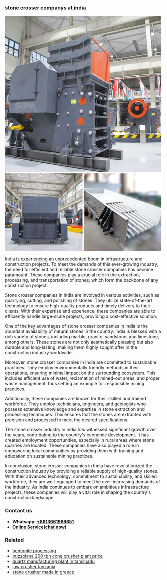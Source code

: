 <h3>stone crosser companys at india</h3><img src='1708498377.jpg' alt=''><p>India is experiencing an unprecedented boom in infrastructure and construction projects. To meet the demands of this ever-growing industry, the need for efficient and reliable stone crosser companies has become paramount. These companies play a crucial role in the extraction, processing, and transportation of stones, which form the backbone of any construction project.</p><p>Stone crosser companies in India are involved in various activities, such as quarrying, cutting, and polishing of stones. They utilize state-of-the-art technology to ensure high-quality products and timely delivery to their clients. With their expertise and experience, these companies are able to efficiently handle large-scale projects, providing a cost-effective solution.</p><p>One of the key advantages of stone crosser companies in India is the abundant availability of natural stones in the country. India is blessed with a rich variety of stones, including marble, granite, sandstone, and limestone, among others. These stones are not only aesthetically pleasing but also durable and long-lasting, making them highly sought after in the construction industry worldwide.</p><p>Moreover, stone crosser companies in India are committed to sustainable practices. They employ environmentally friendly methods in their operations, ensuring minimal impact on the surrounding ecosystem. This includes efficient use of water, reclamation of mined-out areas, and proper waste management, thus setting an example for responsible mining practices.</p><p>Additionally, these companies are known for their skilled and trained workforce. They employ technicians, engineers, and geologists who possess extensive knowledge and expertise in stone extraction and processing techniques. This ensures that the stones are extracted with precision and processed to meet the desired specifications.</p><p>The stone crosser industry in India has witnessed significant growth over the years, contributing to the country's economic development. It has created employment opportunities, especially in rural areas where stone quarries are located. These companies have also played a role in empowering local communities by providing them with training and education on sustainable mining practices.</p><p>In conclusion, stone crosser companies in India have revolutionized the construction industry by providing a reliable supply of high-quality stones. With their advanced technology, commitment to sustainability, and skilled workforce, they are well-equipped to meet the ever-increasing demands of the industry. As India continues to embark on ambitious infrastructure projects, these companies will play a vital role in shaping the country's construction landscape.</p><h3>Contact us</h3><ul><li><strong>Whatsapp:&nbsp;<a href="https://wa.me/8613661969651">+8613661969651</a></strong></li><li><a href="https://swt.shibang-china.com/?git&amp;zhl&amp;stone crosser companys at india"><strong>Online Service(chat now)</strong></a></li></ul><h3>Related</h3><ul><li><a href='bentonite processing.md'>bentonite processing</a></li><li><a href='puzzolana 200 tph cone crusher plant price.md'>puzzolana 200 tph cone crusher plant price</a></li><li><a href='quartz manufacturing plant in tamilnadu.md'>quartz manufacturing plant in tamilnadu</a></li><li><a href='jaw crusher tanzania.md'>jaw crusher tanzania</a></li><li><a href='stone crusher made in greece.md'>stone crusher made in greece</a></li></ul>